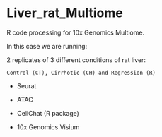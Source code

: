 # Liver_rat_Multiome
R code processing for 10x Genomics Multiome.

In this case we are running:

2 replicates of 3 different conditions of rat liver: 

	Control (CT), Cirrhotic (CH) and Regression (R)

- Seurat

- ATAC

- CellChat (R package)

- 10x Genomics Visium

  

